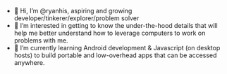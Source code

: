 - 👋 Hi, I’m @ryanhis, aspiring and growing developer/tinkerer/explorer/problem solver
- 👀 I’m interested in getting to know the under-the-hood details that will help me better understand how to leverage computers to work on problems with me.
- 🌱 I’m currently learning Android development & Javascript (on desktop hosts) to build portable and low-overhead apps that can be accessed anywhere.

<!---
ryanhis/ryanhis is a ✨ special ✨ repository because its `README.md` (this file) appears on your GitHub profile.
You can click the Preview link to take a look at your changes.
--->
